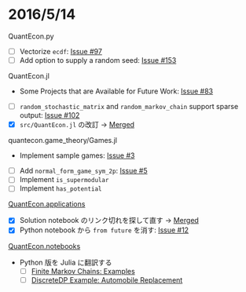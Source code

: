 # 2016/5/14

QuantEcon.py

* [ ] Vectorize `ecdf`:
  [Issue #97](https://github.com/QuantEcon/QuantEcon.py/issues/97)
* [ ] Add option to supply a random seed:
  [Issue #153](https://github.com/QuantEcon/QuantEcon.py/issues/153#issuecomment-135416273)

QuantEcon.jl

* Some Projects that are Available for Future Work:
  [Issue #83](https://github.com/QuantEcon/QuantEcon.jl/issues/83)
* [ ] `random_stochastic_matrix` and `random_markov_chain` support sparse output:
  [Issue #102](https://github.com/QuantEcon/QuantEcon.jl/issues/102)
* [x] `src/QuantEcon.jl` の改訂
  → [Merged](https://github.com/QuantEcon/QuantEcon.jl/pull/110)

quantecon.game_theory/Games.jl

* Implement sample games:
  [Issue #3](https://github.com/QuantEcon/Games.jl/issues/3)
* [ ] Add `normal_form_game_sym_2p`:
  [Issue #5](https://github.com/QuantEcon/Games.jl/issues/5)
* [ ] Implement `is_supermodular`
* [ ] Implement `has_potential`

[QuantEcon.applications](https://github.com/QuantEcon/QuantEcon.applications)

* [x] Solution notebook のリンク切れを探して直す
  → [Merged](https://github.com/QuantEcon/QuantEcon.applications/pull/26)
* [x] Python notebook から `from future` を消す:
  [Issue #12](https://github.com/QuantEcon/QuantEcon.applications/issues/12)

[QuantEcon.notebooks](https://github.com/QuantEcon/QuantEcon.notebooks)

* Python 版を Julia に翻訳する
  * [ ] [Finite Markov Chains: Examples](http://nbviewer.jupyter.org/github/QuantEcon/QuantEcon.notebooks/blob/master/markov_chain_ex01_py.ipynb)
  * [ ] [DiscreteDP Example: Automobile Replacement](http://nbviewer.jupyter.org/github/QuantEcon/QuantEcon.notebooks/blob/master/ddp_ex_rust96_py.ipynb)
